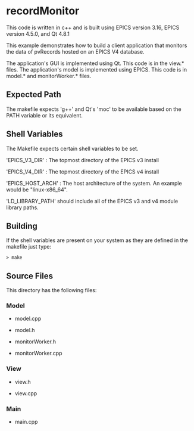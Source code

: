 # recordMonitor

This code is written in c++ and is built using EPICS version 3.16, 
EPICS version 4.5.0, and Qt 4.8.1

This example demonstrates how to build a client application that monitors
the data of pvRecords hosted on an EPICS V4 database.

The application's GUI is implemented using Qt. This code is in the 
view.\* files. 
The application's model is implemented using EPICS.  This code is in
model.\* and monitorWorker.\* files.

## Expected Path

The makefile expects 'g++' and Qt's 'moc' to be available based on
the PATH variable or its equivalent.

## Shell Variables

The Makefile expects certain shell variables to be set. 

'EPICS\_V3\_DIR' : The topmost directory of the EPICS v3 install

'EPICS\_V4\_DIR' : The topmost directory of the EPICS v4 install

'EPICS\_HOST\_ARCH' : The host architecture of the system. An example would be "linux-x86\_64".

'LD\_LIBRARY\_PATH' should include all of the EPICS v3 and v4 module library paths.

## Building

If the shell variables are present on your system as they are defined
in the makefile just type:

    > make

## Source Files

This directory has the following files:

### Model
* model.cpp 

* model.h

* monitorWorker.h

* monitorWorker.cpp

### View
* view.h

* view.cpp

### Main
* main.cpp


